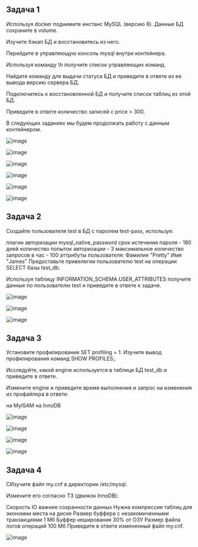 ## Задача 1

Используя docker поднимите инстанс MySQL (версию 8). Данные БД сохраните в volume.

Изучите бэкап БД и восстановитесь из него.

Перейдите в управляющую консоль mysql внутри контейнера.

Используя команду \h получите список управляющих команд.

Найдите команду для выдачи статуса БД и приведите в ответе из ее вывода версию сервера БД.

Подключитесь к восстановленной БД и получите список таблиц из этой БД.

Приведите в ответе количество записей с price > 300.

В следующих заданиях мы будем продолжать работу с данным контейнером.

![image](https://user-images.githubusercontent.com/112322500/212138389-087b9dea-f4ce-4adb-bc5d-d734962be9dd.png)

![image](https://user-images.githubusercontent.com/112322500/212138433-6c54ceb5-74db-4567-a0cd-c59e6ff63d41.png)

![image](https://user-images.githubusercontent.com/112322500/212148433-3ded81ac-5cff-473b-9fb1-edf5409118b5.png)

![image](https://user-images.githubusercontent.com/112322500/212148827-ddb2adb1-c167-4f04-9827-3af7e4f30359.png)

![image](https://user-images.githubusercontent.com/112322500/212149219-23b4e0d8-f238-47bf-8ac4-0ac7aa66b3d6.png)

![image](https://user-images.githubusercontent.com/112322500/212149447-dc69bc2b-6624-4980-bf98-70e71352837b.png)

## Задача 2

Создайте пользователя test в БД c паролем test-pass, используя:

плагин авторизации mysql_native_password
срок истечения пароля - 180 дней
количество попыток авторизации - 3
максимальное количество запросов в час - 100
аттрибуты пользователя:
Фамилия "Pretty"
Имя "James"
Предоставьте привелегии пользователю test на операции SELECT базы test_db.

Используя таблицу INFORMATION_SCHEMA.USER_ATTRIBUTES получите данные по пользователю test и приведите в ответе к задаче.

![image](https://user-images.githubusercontent.com/112322500/212150667-2e1ee965-5a11-4ec6-b409-887b94ca168a.png)

![image](https://user-images.githubusercontent.com/112322500/212150750-3f30cb01-142e-4768-9c37-7929603ed144.png)

![image](https://user-images.githubusercontent.com/112322500/212151006-a2b91ccb-5f34-452c-9a70-a078dfc06fc6.png)

## Задача 3

Установите профилирование SET profiling = 1. Изучите вывод профилирования команд SHOW PROFILES;.

Исследуйте, какой engine используется в таблице БД test_db и приведите в ответе.

Измените engine и приведите время выполнения и запрос на изменения из профайлера в ответе:

на MyISAM
на InnoDB

![image](https://user-images.githubusercontent.com/112322500/212151472-ef1ceb09-fb4f-4178-9bcd-d8e85a529624.png)

![image](https://user-images.githubusercontent.com/112322500/212151791-84f40857-b7fe-44fe-9470-d5fc5b9b5905.png)

![image](https://user-images.githubusercontent.com/112322500/212151924-1bedf9d3-21ca-4258-bbf1-c874ad33700a.png)

![image](https://user-images.githubusercontent.com/112322500/212151991-9c82efd3-0fab-438c-85eb-64ee56ea1e8e.png)

## Задача 4

СИзучите файл my.cnf в директории /etc/mysql.

Измените его согласно ТЗ (движок InnoDB):

Скорость IO важнее сохранности данных
Нужна компрессия таблиц для экономии места на диске
Размер буффера с незакомиченными транзакциями 1 Мб
Буффер кеширования 30% от ОЗУ
Размер файла логов операций 100 Мб
Приведите в ответе измененный файл my.cnf.

![image](https://user-images.githubusercontent.com/112322500/212155372-28bbbff4-5051-48ee-8a48-d18036363165.png)

